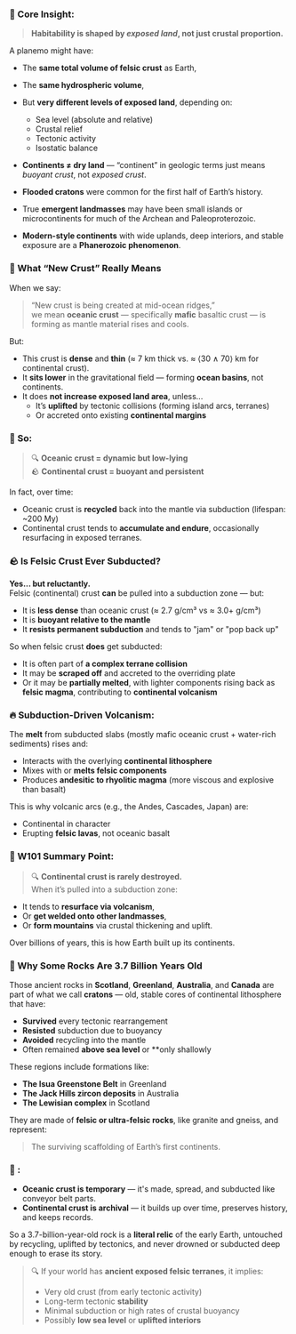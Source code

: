 ### 🔑 Core Insight:

> **Habitability is shaped by _exposed land_, not just crustal proportion.**

A planemo might have:

- The **same total volume of felsic crust** as Earth,    
- The **same hydrospheric volume**,    
- But **very different levels of exposed land**, depending on:
    
    - Sea level (absolute and relative)        
    - Crustal relief        
    - Tectonic activity        
    - Isostatic balance

- **Continents ≠ dry land** — “continent” in geologic terms just means _buoyant crust_, not _exposed crust_.
- **Flooded cratons** were common for the first half of Earth’s history.    
- True **emergent landmasses** may have been small islands or microcontinents for much of the Archean and Paleoproterozoic.    
- **Modern-style continents** with wide uplands, deep interiors, and stable exposure are a **Phanerozoic phenomenon**.

### 🔹 What “New Crust” Really Means

When we say:

> “New crust is being created at mid-ocean ridges,”  
> we mean **oceanic crust** — specifically **mafic** basaltic crust — is forming as mantle material rises and cools.

But:

- This crust is **dense** and **thin** (≈ 7 km thick vs. ≈ ⟨30 ∧ 70⟩ km for continental crust).    
- It **sits lower** in the gravitational field — forming **ocean basins**, not continents.    
- It does **not increase exposed land area**, unless...    
    - It’s **uplifted** by tectonic collisions (forming island arcs, terranes)        
    - Or accreted onto existing **continental margins**
### 🔸 So:

> 🔍 **Oceanic crust = dynamic but low-lying**  
> 🪨 **Continental crust = buoyant and persistent**

In fact, over time:

- Oceanic crust is **recycled** back into the mantle via subduction (lifespan: ~200 My)    
- Continental crust tends to **accumulate and endure**, occasionally resurfacing in exposed terranes.

### 🪨 Is Felsic Crust Ever Subducted?

**Yes... but reluctantly.**  
Felsic (continental) crust **can** be pulled into a subduction zone — but:

- It is **less dense** than oceanic crust (≈ 2.7 g/cm³ vs ≈ 3.0+ g/cm³)    
- It is **buoyant relative to the mantle**    
- It **resists permanent subduction** and tends to "jam" or "pop back up"
    

So when felsic crust **does** get subducted:

- It is often part of **a complex terrane collision**    
- It may be **scraped off** and accreted to the overriding plate    
- Or it may be **partially melted**, with lighter components rising back as **felsic magma**, contributing to **continental volcanism**
    
### 🔥 Subduction-Driven Volcanism:

The **melt** from subducted slabs (mostly mafic oceanic crust + water-rich sediments) rises and:

- Interacts with the overlying **continental lithosphere**    
- Mixes with or **melts felsic components**    
- Produces **andesitic to rhyolitic magma** (more viscous and explosive than basalt)
    

This is why volcanic arcs (e.g., the Andes, Cascades, Japan) are:
- Continental in character    
- Erupting **felsic lavas**, not oceanic basalt
### 🧭 W101 Summary Point:

> 🔍 **Continental crust is rarely destroyed.**  
> When it’s pulled into a subduction zone:

- It tends to **resurface via volcanism**,   
- Or **get welded onto other landmasses**,    
- Or **form mountains** via crustal thickening and uplift.
    
Over billions of years, this is how Earth built up its continents.

### 🧓 Why Some Rocks Are 3.7 Billion Years Old

Those ancient rocks in **Scotland**, **Greenland**, **Australia**, and **Canada** are part of what we call **cratons** — old, stable cores of continental lithosphere that have:
- **Survived** every tectonic rearrangement    
- **Resisted** subduction due to buoyancy    
- **Avoided** recycling into the mantle    
- Often remained **above sea level** or **only shallowly 
    

These regions include formations like:
- **The Isua Greenstone Belt** in Greenland    
- **The Jack Hills zircon deposits** in Australia    
- **The Lewisian complex** in Scotland
    

They are made of **felsic or ultra-felsic rocks**, like granite and gneiss, and represent:

> The surviving scaffolding of Earth’s first continents.

### 🧭 :

- **Oceanic crust is temporary** — it's made, spread, and subducted like conveyor belt parts.    
- **Continental crust is archival** — it builds up over time, preserves history, and keeps records.
    
So a 3.7-billion-year-old rock is a **literal relic** of the early Earth, untouched by recycling, uplifted by tectonics, and never drowned or subducted deep enough to erase its story.

> 🔍 If your world has **ancient exposed felsic terranes**, it implies: 
> - Very old crust (from early tectonic activity)     
> - Long-term tectonic **stability**  
> - Minimal subduction or high rates of crustal buoyancy     
> - Possibly **low sea level** or **uplifted interiors**
